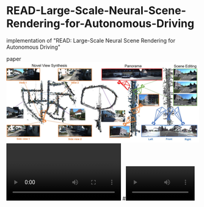 # READ-Large-Scale-Neural-Scene-Rendering-for-Autonomous-Driving
implementation of "READ:  Large-Scale Neural Scene Rendering for Autonomous Driving"

paper 
![contents](./image/main.jpg)
![contents](./image/main.mp4)
#<video src='./image/NovelView.mp4' width=180/>
https://github.com/JOP-Lee/READ-Large-Scale-Neural-Scene-Rendering-for-Autonomous-Driving/tree/main/image/main.mp4
[![Watch the video](https://github.com/JOP-Lee/READ-Large-Scale-Neural-Scene-Rendering-for-Autonomous-Driving/tree/main/image/main.mp4)]
#[![Watch the video](https://github.com/JOP-Lee/READ-Large-Scale-Neural-Scene-Rendering-for-Autonomous-Driving/tree/main/image/main.jpg)](https://github.com/JOP-Lee/READ-Large-Scale-Neural-Scene-Rendering-for-Autonomous-Driving/tree/main/image/NovelView.mp4)